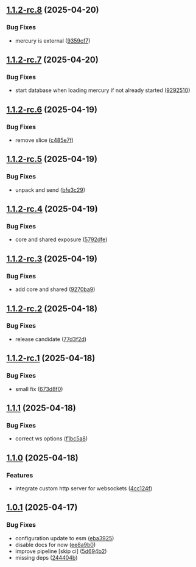 ## [1.1.2-rc.8](https://github.com/trust0-project/node/compare/v1.1.2-rc.7...v1.1.2-rc.8) (2025-04-20)

### Bug Fixes

* mercury is external ([9359cf7](https://github.com/trust0-project/node/commit/9359cf75f6600bd9ee84b8263183691452b0c0d7))

## [1.1.2-rc.7](https://github.com/trust0-project/node/compare/v1.1.2-rc.6...v1.1.2-rc.7) (2025-04-20)

### Bug Fixes

* start database when loading mercury if not already started ([9292510](https://github.com/trust0-project/node/commit/92925104687cb2e22dcbe7ef7ee2a85faad24381))

## [1.1.2-rc.6](https://github.com/trust0-project/node/compare/v1.1.2-rc.5...v1.1.2-rc.6) (2025-04-19)

### Bug Fixes

* remove slice ([c485e7f](https://github.com/trust0-project/node/commit/c485e7f97b58f8516dd13007d7f0bcc23d84bdc9))

## [1.1.2-rc.5](https://github.com/trust0-project/node/compare/v1.1.2-rc.4...v1.1.2-rc.5) (2025-04-19)

### Bug Fixes

* unpack and send ([bfe3c29](https://github.com/trust0-project/node/commit/bfe3c29f42a1a86349d37c9230839ca691e72cf8))

## [1.1.2-rc.4](https://github.com/trust0-project/node/compare/v1.1.2-rc.3...v1.1.2-rc.4) (2025-04-19)

### Bug Fixes

* core and shared exposure ([5792dfe](https://github.com/trust0-project/node/commit/5792dfeff0ab01bfba2c79b415dc3e49e3d55993))

## [1.1.2-rc.3](https://github.com/trust0-project/node/compare/v1.1.2-rc.2...v1.1.2-rc.3) (2025-04-19)

### Bug Fixes

* add core and shared ([9270ba9](https://github.com/trust0-project/node/commit/9270ba98cbf1bdfd5fb84479c11c6cdd8c0c2807))

## [1.1.2-rc.2](https://github.com/trust0-project/node/compare/v1.1.2-rc.1...v1.1.2-rc.2) (2025-04-18)

### Bug Fixes

* release candidate ([77d3f2d](https://github.com/trust0-project/node/commit/77d3f2d0c65247e446091d8b6b35f3f10fa22d46))

## [1.1.2-rc.1](https://github.com/trust0-project/node/compare/v1.1.1...v1.1.2-rc.1) (2025-04-18)

### Bug Fixes

* small fix ([673d8f0](https://github.com/trust0-project/node/commit/673d8f0867e43070496a66357c6b48259470517d))

## [1.1.1](https://github.com/trust0-project/node/compare/v1.1.0...v1.1.1) (2025-04-18)

### Bug Fixes

* correct ws options ([f1bc5a8](https://github.com/trust0-project/node/commit/f1bc5a8e3679e70e45984a75ee992371a4f02d3f))

## [1.1.0](https://github.com/trust0-project/node/compare/v1.0.1...v1.1.0) (2025-04-18)

### Features

* integrate custom http server for websockets ([4cc124f](https://github.com/trust0-project/node/commit/4cc124f5a19ecfeee631cbc903bf787c02eb12a3))

## [1.0.1](https://github.com/trust0-project/node/compare/v1.0.0...v1.0.1) (2025-04-17)

### Bug Fixes

* configuration update to esm ([eba3925](https://github.com/trust0-project/node/commit/eba392517b89e1e891131c65f98678e72ff73c6a))
* disable docs for now ([ee8a9b0](https://github.com/trust0-project/node/commit/ee8a9b0892531759142017ef78d5291d9ddb22c1))
* improve pipeline [skip ci] ([5d694b2](https://github.com/trust0-project/node/commit/5d694b2cf1e65d8183058ec2f82ecbab897f5e11))
* missing deps ([244404b](https://github.com/trust0-project/node/commit/244404b71a806b1b0fd2bf11421929ae3207890a))
